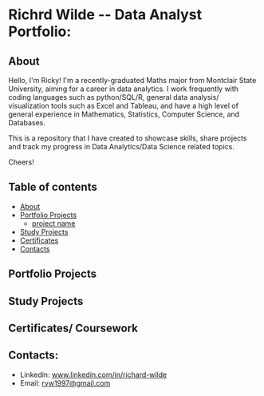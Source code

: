 # Richrd Wilde -- Data Analyst Portfolio:

## About
Hello, I'm Ricky! I'm a recently-graduated Maths major from Montclair State University, aiming for a career in data analytics. I work frequently with coding languages such as python/SQL/R, general data analysis/ visualization tools such as Excel and Tableau, and have a high level of general experience in Mathematics, Statistics, Computer Science, and Databases. 

This is a repository that I have created to showcase skills, share projects and track my progress in Data Analytics/Data Science related topics.

Cheers!

## Table of contents
- [About](#about)
- [Portfolio Projects](#portfolio-projects)
	+ [project name](#placeholer)
- [Study Projects](#study-projects)  
- [Certificates](#certificates)
- [Contacts](#contacts)

## Portfolio Projects

## Study Projects

## Certificates/ Coursework 

## Contacts:
- Linkedin: www.linkedin.com/in/richard-wilde
- Email: rvw1997@gmail.com
